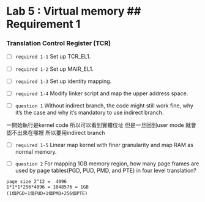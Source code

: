 # Lab 5 : Virtual memory ## Requirement 1 


### Translation Control Register (TCR)
 - [ ] `required 1-1`  Set up TCR_EL1.
 - [ ] `required 1-2`  Set up MAIR_EL1.
 - [ ] `required 1-3`  Set up identity mapping.
 - [ ] `required 1-4`  Modify linker script and map the upper address space.

 - [ ] `question 1` Without indirect branch, the code might still work fine, why it’s the case and why it’s mandatory to use indirect branch.

 一開始執行是kernel code 所以可以看到實體位址
 但是一旦回到user mode 就會認不出來在哪裡 所以要用indirect branch

 - [ ] `required 1-5` Linear map kernel with finer granularity and map RAM as normal memory.

 - [ ] `question 2` For mapping 1GB memory region, how many page frames are used by page tables(PGD, PUD, PMD, and PTE) in four level translation?

```
page size 2^12 =  4096
1*1*1*256*4096 = 1048576 = 1GB
(1個PGD+1個PUD+1個PMD+256個PTE)
```